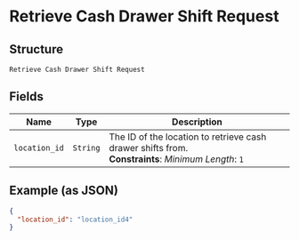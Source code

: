 
# Retrieve Cash Drawer Shift Request

## Structure

`Retrieve Cash Drawer Shift Request`

## Fields

| Name | Type | Description |
|  --- | --- | --- |
| `location_id` | `String` | The ID of the location to retrieve cash drawer shifts from.<br>**Constraints**: *Minimum Length*: `1` |

## Example (as JSON)

```json
{
  "location_id": "location_id4"
}
```

